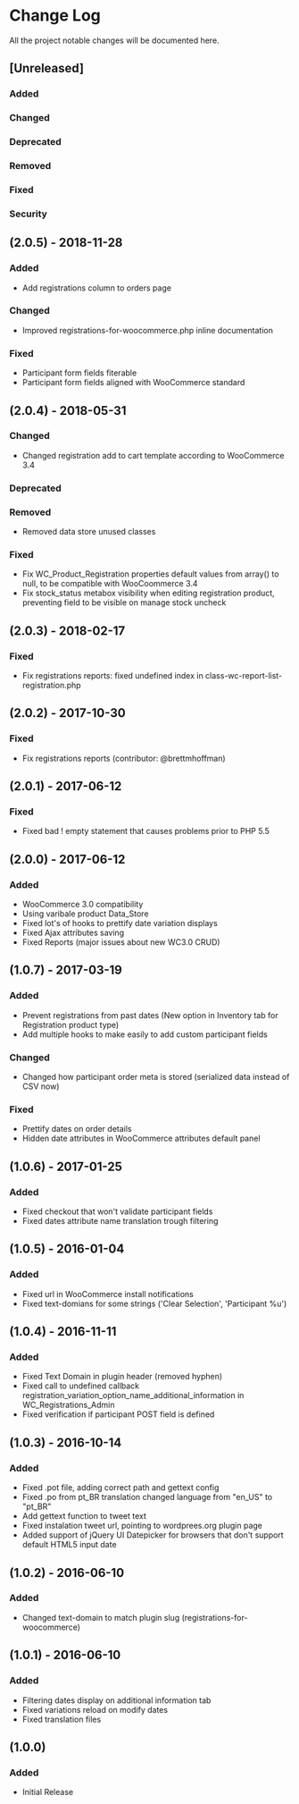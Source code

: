 # Change Log
All the project notable changes will be documented here.

## [Unreleased]
### Added
### Changed
### Deprecated
### Removed
### Fixed
### Security

## (2.0.5) - 2018-11-28
### Added
- Add registrations column to orders page
### Changed
- Improved registrations-for-woocommerce.php inline documentation
### Fixed
- Participant form fields fiterable
- Participant form fields aligned with WooCommerce standard

## (2.0.4) - 2018-05-31
### Changed
- Changed registration add to cart template according to WooCommerce 3.4
### Deprecated
### Removed
- Removed data store unused classes
### Fixed
- Fix WC_Product_Registration properties default values from array() to null, to be compatible with WooCoommerce 3.4
- Fix stock_status metabox visibility when editing registration product, preventing field to be visible on manage stock uncheck

## (2.0.3) - 2018-02-17
### Fixed
- Fix registrations reports: fixed undefined index in class-wc-report-list-registration.php

## (2.0.2) - 2017-10-30
### Fixed
- Fix registrations reports (contributor: @brettmhoffman)

## (2.0.1) - 2017-06-12
### Fixed
- Fixed bad ! empty statement that causes problems prior to PHP 5.5

## (2.0.0) - 2017-06-12
### Added
- WooCommerce 3.0 compatibility
- Using varibale product Data_Store
- Fixed lot's of hooks to prettify date variation displays
- Fixed Ajax attributes saving
- Fixed Reports (major issues about new WC3.0 CRUD)

## (1.0.7) - 2017-03-19
### Added
- Prevent registrations from past dates (New option in Inventory tab for Registration product type)
- Add multiple hooks to make easily to add custom participant fields
### Changed
- Changed how participant order meta is stored (serialized data instead of CSV now)
### Fixed
- Prettify dates on order details
- Hidden date attributes in WooCommerce attributes default panel

## (1.0.6) - 2017-01-25
### Added
- Fixed checkout that won't validate participant fields
- Fixed dates attribute name translation trough filtering

## (1.0.5) - 2016-01-04
### Added
- Fixed url in WooCommerce install notifications
- Fixed text-domians for some strings ('Clear Selection', 'Participant %u')

## (1.0.4) - 2016-11-11
### Added
- Fixed Text Domain in plugin header (removed hyphen)
- Fixed call to undefined callback registration_variation_option_name_additional_information in WC_Registrations_Admin
- Fixed verification if participant POST field is defined

## (1.0.3) - 2016-10-14
### Added
- Fixed .pot file, adding correct path and gettext config
- Fixed .po from pt_BR translation changed language from "en_US" to "pt_BR"
- Add gettext function to tweet text
- Fixed instalation tweet url, pointing to wordprees.org plugin page
- Added support of jQuery UI Datepicker for browsers that don't support default HTML5 input date

## (1.0.2) - 2016-06-10
### Added
- Changed text-domain to match plugin slug (registrations-for-woocommerce)

## (1.0.1) - 2016-06-10
### Added
- Filtering dates display on additional information tab
- Fixed variations reload on modify dates
- Fixed translation files

## (1.0.0)
### Added
- Initial Release

[2.0.4]: https://github.com/HasteDesign/Registrations-for-WooCommerce/releases/tag/v2.0.4
[2.0.3]: https://github.com/HasteDesign/Registrations-for-WooCommerce/releases/tag/v2.0.3
[2.0.2]: https://github.com/HasteDesign/Registrations-for-WooCommerce/releases/tag/v2.0.2
[2.0.1]: https://github.com/HasteDesign/Registrations-for-WooCommerce/releases/tag/v2.0.1
[2.0.0]: https://github.com/HasteDesign/Registrations-for-WooCommerce/releases/tag/v2.0.0
[1.0.7]: https://github.com/HasteDesign/Registrations-for-WooCommerce/releases/tag/v1.0.7
[1.0.6]: https://github.com/HasteDesign/Registrations-for-WooCommerce/releases/tag/v1.0.6
[1.0.5]: https://github.com/HasteDesign/Registrations-for-WooCommerce/releases/tag/v1.0.5
[1.0.4]: https://github.com/HasteDesign/Registrations-for-WooCommerce/releases/tag/v1.0.4
[1.0.3]: https://github.com/HasteDesign/Registrations-for-WooCommerce/releases/tag/v1.0.3
[1.0.2]: https://github.com/HasteDesign/Registrations-for-WooCommerce/releases/tag/v1.0.2
[1.0.1]: https://github.com/HasteDesign/Registrations-for-WooCommerce/releases/tag/v1.0.1
[1.0.0]: https://github.com/HasteDesign/Registrations-for-WooCommerce/releases/tag/v1.0.0
